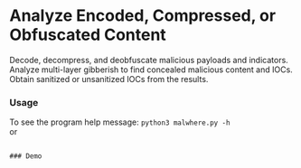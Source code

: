 # Analyze Encoded, Compressed, or Obfuscated Content
Decode, decompress, and deobfuscate malicious payloads and indicators. Analyze multi-layer gibberish to find concealed malicious content and IOCs. Obtain sanitized or unsanitized IOCs from the results. 

### Usage
To see the program help message:
```python3 malwhere.py -h``` </br>
or </br>
```python3 malwhere.py --help

### Demo
